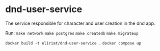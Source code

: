 # dnd-user-service

The service responsible for character and user creation in the dnd app.

Run:
`make network`
`make postgres`
`make createdb`
`make migrateup`

`docker build -t eliriat/dnd-user-service .`
`docker compose up`